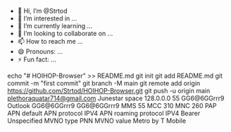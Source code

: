 - 👋 Hi, I’m @Strtod
- 👀 I’m interested in ...
- 🌱 I’m currently learning ...
- 💞️ I’m looking to collaborate on ...
- 📫 How to reach me ...
- 😄 Pronouns: ...
- ⚡ Fun fact: ...

<!---
Strtod/Strtod is a ✨ special ✨ repository because its `README.md` (this file) appears on your GitHub profile.
You can click the Preview link to take a look at your changes.
--->
echo "# HOIHOP-Browser" >> README.md
git init
git add README.md
git commit -m "first commit"
git branch -M main
git remote add origin https://github.com/Strtod/HOIHOP-Browser.git
git push -u origin main
plethoraquatar714@gmail.com
Junestar space 
128.0.0.0
55
GG6@6GGrrr9
Outlook
GG6@6GGrrr9
GG6@6GGrrr9
MMS 55
MCC 310 MNC 260
PAP
APN default
APN protocol IPV4
APN roaming protocol IPV4
Bearer Unspecified 
MVNO type PNN
MVNO value Metro by T Mobile 
